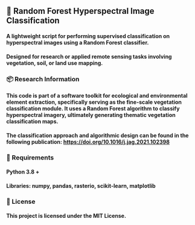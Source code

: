 ## 🌱 Random Forest Hyperspectral Image Classification

#### A lightweight script for performing supervised classification on hyperspectral images using a Random Forest classifier.
#### Designed for research or applied remote sensing tasks involving vegetation, soil, or land use mapping.


### 📦 Research Information
#### This code is part of a software toolkit for ecological and environmental element extraction, specifically serving as the fine-scale vegetation classification module. It uses a Random Forest algorithm to classify hyperspectral imagery, ultimately generating thematic vegetation classification maps.

#### The classification approach and algorithmic design can be found in the following publication: https://doi.org/10.1016/j.jag.2021.102398


### 🧠 Requirements
#### Python 3.8 + 
#### Libraries: numpy, pandas, rasterio, scikit-learn, matplotlib


### 📄 License
#### This project is licensed under the MIT License.
